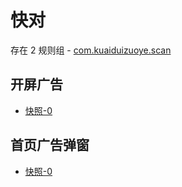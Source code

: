 # 快对

存在 2 规则组 - [com.kuaiduizuoye.scan](/src/apps/com.kuaiduizuoye.scan.ts)

## 开屏广告

- [快照-0](https://i.gkd.li/import/import/12716275)

## 首页广告弹窗

- [快照-0](https://i.gkd.li/import/import/12716285)
